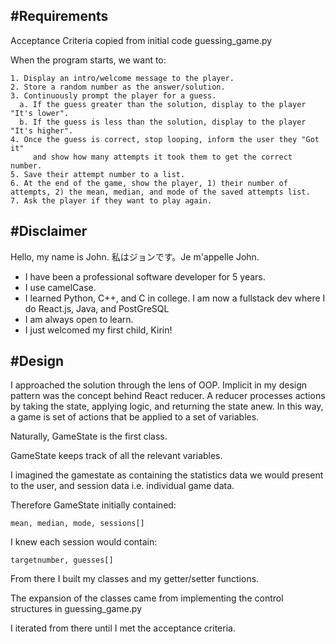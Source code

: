#Requirements
---
Acceptance Criteria copied from initial code guessing_game.py

When the program starts, we want to:

    1. Display an intro/welcome message to the player.
    2. Store a random number as the answer/solution.
    3. Continuously prompt the player for a guess.
      a. If the guess greater than the solution, display to the player "It's lower".
      b. If the guess is less than the solution, display to the player "It's higher".
    4. Once the guess is correct, stop looping, inform the user they "Got it"
         and show how many attempts it took them to get the correct number.
    5. Save their attempt number to a list.
    6. At the end of the game, show the player, 1) their number of attempts, 2) the mean, median, and mode of the saved attempts list.
    7. Ask the player if they want to play again.
    

#Disclaimer
---
Hello, my name is John.  私はジョンです。Je m'appelle John.

* I have been a professional software developer for 5 years.
* I use camelCase.
* I learned Python, C++, and C in college.  I am now a fullstack dev where I do React.js, Java, and PostGreSQL
* I am always open to learn.
* I just welcomed my first child, Kirin!

#Design
---
I approached the solution through the lens of OOP.  Implicit in my design pattern was the concept behind React reducer.  A reducer processes actions by taking the state, applying logic, and returning the state anew.  In this way, a game is set of actions that be applied to a set of variables.

Naturally, GameState is the first class.

GameState keeps track of all the relevant variables.

I imagined the gamestate as containing the statistics data we would present to the user, and session data i.e. individual game data.

Therefore GameState initially contained:

    mean, median, mode, sessions[]


I knew each session would contain:

    targetnumber, guesses[]

From there I built my classes and my getter/setter functions.

The expansion of the classes came from implementing the control structures in guessing_game.py

I iterated from there until I met the acceptance criteria. 
